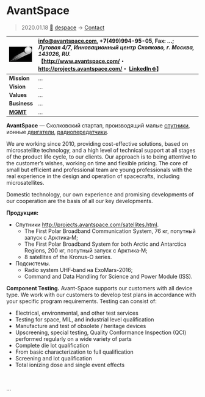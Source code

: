 # AvantSpace
> 2020.01.18 [🚀](../../../index/index.md) [despace](../index.md) → [Contact](../contact.md)

|[![](../f/contact/a/avantspace_logo1_thumb.webp)](../f/contact/a/avantspace_logo1.webp)|<info@avantspace.com>, +7(499)994-95-05, Fax: …;<br> *Луговая 4/7, Инновационный центр Сколково, г. Москва, 143026, RU.*<br> 【<http://www.avantspace.com/>・ <http://projects.avantspace.com/>・ [LinkedIn ⎆](https://www.linkedin.com/company/avant-space-systems/)】|
|:-|:-|
|**Mission**|…|
|**Vision**|…|
|**Values**|…|
|**Business**|…|
|**[MGMT](../mgmt.md)**|…|

**AvantSpace** — Сколковский стартап, производящий малые [спутники](../sc.md), ионные [двигатели](../ps.md), [радиопередатчики](../comms.md).

We are working since 2010, providing cost-effective solutions, based on microsatellite technology, and a high level of technical support at all stages of the product life cycle, to our clients. Our approach is to being attentive to the customer’s wishes, working on time and flexible pricing. The core of small but efficient and professional team are young professionals with the real experience in the design and operation of spacecrafts, including microsatellites.

Domestic technology, our own experience and promising developments of our cooperation are the basis of all our key developments.

**Продукция:**

   - Спутники <http://projects.avantspace.com/satellites.html>.
      - The First Polar Broadband Communication System, 76 кг, попутный запуск с Арктика‑М;
      - The First Polar Broadband System for both Arctic and Antarctica Regions, 200 кг, попутный запуск с Арктика‑М;
      - 8 satellites of the Kronus-O series.
   - Подсистемы.
      - Radio system UHF‑band на ExoMars-2016;
      - Command and Data Handling for Science and Power Module (ISS).

**Component Testing.** Avant-Space supports our customers with all device type. We work with our customers to develop test plans in accordance with your specific program requirements. Testing can consist of:

   - Electrical, environmental, and other test services
   - Testing for space, MIL, and industrial level qualification
   - Manufacture and test of obsolete / heritage devices
   - Upscreening, special testing, Quality Conformance Inspection (QCI) performed regularly on a wide variety of parts
   - Complete die lot qualification
   - From basic characterization to full qualification
   - Screening and lot qualification
   - Total ionizing dose and single event effects


<p style="page-break-after:always"> </p>

…
